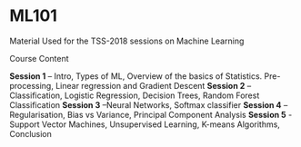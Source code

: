 # ML101
Material Used for the TSS-2018 sessions on Machine Learning

Course Content

__Session 1__ – Intro, Types of ML, Overview of the basics of Statistics. Pre-processing, Linear regression and Gradient Descent
__Session 2__ – Classification, Logistic Regression, Decision Trees, Random Forest Classification
__Session 3__  –Neural Networks, Softmax classifier
__Session 4__  – Regularisation, Bias vs Variance, Principal Component Analysis
__Session 5__  -  Support Vector Machines, Unsupervised Learning, K-means Algorithms, Conclusion
